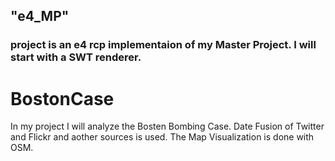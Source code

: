 ## "e4_MP" 
### project is an e4 rcp implementaion of my Master Project. I will start with a SWT renderer.

# BostonCase
In my project I will analyze the Bosten Bombing Case.
Date Fusion of Twitter and Flickr and aother sources is used.
The Map Visualization is done with OSM.
